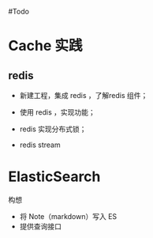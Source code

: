 #Todo 

# Cache 实践
## redis
- 新建工程，集成 redis ，了解redis 组件；
- 使用 redis ，实现功能；
- redis 实现分布式锁；

- redis stream


# ElasticSearch
构想
- 将 Note（markdown）写入 ES
- 提供查询接口


